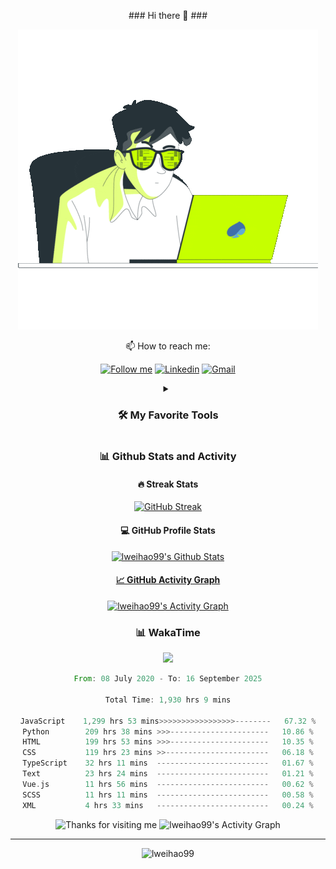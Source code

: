 <div id="header" align="center">
<p>
### Hi there 👋 ###
</p>
  <img src="./image/1.gif">
  <p>📫 How to reach me:</p>

  [<img src="https://img.shields.io/github/followers/lweihao99?label=follow&style=social" height="22" title="Follow me" />](https://github.com/lweihao99)
  [![Linkedin](https://img.shields.io/badge/-LinkedIn-blue?style=flat&logo=Linkedin&logoColor=white)](https://www.linkedin.com/in/liu-weihao99/)
  [![Gmail](https://img.shields.io/badge/-Gmail-c14438?style=flat&logo=Gmail&logoColor=white)](mailto:weihaoliu99@gmail.com)
  
  <!--[![Instagram](https://img.shields.io/badge/-Instagram-c13584?style=flat&labelColor=c13584&logo=instagram&logoColor=white)](link)-->
  
</div>

<div align="center">
<details> 
  <summary><h3>🛠️ My Favorite Tools</h3></summary>
  <code><img src="https://raw.githubusercontent.com/devicons/devicon/master/icons/javascript/javascript-original.svg" alt="javascript" width="30" height="30"/></code>
  <code><img src="https://raw.githubusercontent.com/devicons/devicon/master/icons/css3/css3-original-wordmark.svg" alt="css3" width="30" height="30"/></code>
  <code><img src="https://raw.githubusercontent.com/devicons/devicon/master/icons/html5/html5-original-wordmark.svg" alt="html5" width="30" height="30"/></code>
  <code><img src="https://raw.githubusercontent.com/devicons/devicon/master/icons/react/react-original-wordmark.svg" alt="react" width="30" height="30"/></code>
  
  </details> 
</div>

<div align="center">

  <summary><h3>📊 Github Stats and Activity</h3></summary>
  <h4>🔥 Streak Stats</h4>
  <!-- GitHub Readme Streak Stats - https://github.com/DenverCoder1/github-readme-streak-stats -->
  <a href="https://git.io/streak-stats"><img src="https://streak-stats.demolab.com?user=lweihao99&theme=tokyonight&hide_border=true&date_format=%5BY%20%5DM%20j" alt="GitHub Streak" /></a>
   
   <h4>💻 GitHub Profile Stats</h4>
   <!-- https://github.com/anuraghazra/github-readme-stats -->
  <a href="https://github.com/anuraghazra/github-readme-stats">
   <img alt="lweihao99's Github Stats" src="https://denvercoder1-github-readme-stats.vercel.app/api/?username=lweihao99&show_icons=true&include_all_commits=true&count_private=true&theme=react&hide_border=true&bg_color=1F222E&title_color=F85D7F&icon_color=F8D866" height="192px"/>
  </a>
  
  <a href="https://github.com/anuraghazra/github-readme-stats">
<!--    <img alt="lweihao99's Top Languages" src="https://denvercoder1-github-readme-stats.vercel.app/api/top-langs/?username=lweihao99&langs_count=8&layout=compact&theme=react&hide_border=true&bg_color=1F222E&title_color=F85D7F&icon_color=F8D866&hide=Jupyter%20Notebook,Roff" height="192px"/> -->
<!--   </a> -->
  
   <h4>📈 GitHub Activity Graph</h4>
   <!-- https://github.com/ashutosh00710/github-readme-activity-graph -->
  <a href="https://github.com/ashutosh00710/github-readme-activity-graph">
   <img alt="lweihao99's Activity Graph" src="https://github-readme-activity-graph.vercel.app/graph/?username=lweihao99&bg_color=1F222E&color=F8D866&line=F85D7F&point=FFFFFF&hide_border=true" />
  </a>


<tr><td>

### 📊 WakaTime

<picture>
  <source
    srcset="https://github-readme-stats.vercel.app/api/wakatime?username=lweihao99&layout=compact&text_color=f0f6fc&bg_color=E5E5E5&hide_border=true&hide_title=true"
    media="(prefers-color-scheme: dark)"
  />
  <source
    srcset="https://github-readme-stats.vercel.app/api/wakatime?username=lweihao99&layout=compact&text_color=1f2328&bg_color=E5E5E5&hide_border=true&hide_title=true"
    media="(prefers-color-scheme: light)"
  />
  <img src="https://github-readme-stats.vercel.app/api/wakatime?username=lweihao99&layout=compact&text_color=f0f6fc&bg_color=E5E5E5&hide_border=true&hide_title=true" />
</picture>

</td></tr>

<!--START_SECTION:waka-->

```rust
From: 08 July 2020 - To: 16 September 2025

Total Time: 1,930 hrs 9 mins

JavaScript    1,299 hrs 53 mins>>>>>>>>>>>>>>>>>--------   67.32 %
Python        209 hrs 38 mins >>>----------------------   10.86 %
HTML          199 hrs 53 mins >>>----------------------   10.35 %
CSS           119 hrs 23 mins >>-----------------------   06.18 %
TypeScript    32 hrs 11 mins  -------------------------   01.67 %
Text          23 hrs 24 mins  -------------------------   01.21 %
Vue.js        11 hrs 56 mins  -------------------------   00.62 %
SCSS          11 hrs 11 mins  -------------------------   00.58 %
XML           4 hrs 33 mins   -------------------------   00.24 %
```

<!--END_SECTION:waka-->
  

</div>

<div align="center">
  <img height="120" alt="Thanks for visiting me" width="100%" src="https://raw.githubusercontent.com/BrunnerLivio/brunnerlivio/master/images/marquee.svg" />

  <img alt="lweihao99's Activity Graph" src="https://media1.giphy.com/media/SHjOSDkKZ18qOHA5B5/200.webp?cid=ecf05e472hly11zkyodiuxc051ei1kijvz0lwsu9jiv8bhdr&ep=v1_stickers_search&rid=200.webp&ct=s" />
  
  <br />
  <hr class="dotted">
  
  <p align="center"> <img src="https://komarev.com/ghpvc/?username=lweihao99&label=Profile%20views&color=ce9927&style=flat" alt="lweihao99" /> </p>
  
  
<!--
  ![Visitor Count](https://profile-counter.glitch.me/lweihao99/count.svg)
**lweihao99/lweihao99** is a ✨ _special_ ✨ repository because its `README.md` (this file) appears on your GitHub profile.

Here are some ideas to get you started:

- 🔭 I’m currently working on ...
- 🌱 I’m currently learning ...
- 👯 I’m looking to collaborate on ...
- 🤔 I’m looking for help with ...
- 💬 Ask me about ...
- 📫 How to reach me: ...
- 😄 Pronouns: ...
- ⚡ Fun fact: ...
-->
